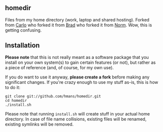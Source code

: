 ## homedir

Files from my home directory (work, laptop and shared hosting). Forked from
[Carlo](http://github.com/carlo/homedir) who forked it from
[Brad](http://github.com/bradleywright/homedir) who forked it from
[Norm](http://github.com/norm/homedir).
Wow, this is getting confusing.

## Installation

**Please note** that this is not really meant as a software package
that you install on your own system(s) to gain certain features (or not), but
rather as a piece of reference (and, of course, for my own use).

If you do want to use it anyway, **please create a fork** before making
any significant changes. If you're crazy enough to use my stuff as-is, this
is how to do it:

    git clone git://github.com/hmans/homedir.git
    cd homedir
    ./install.sh

Please note that running `install.sh` will create stuff in your actual home directory. In case of file name collisions, existing files will be renamed, existing symlinks will be removed.
